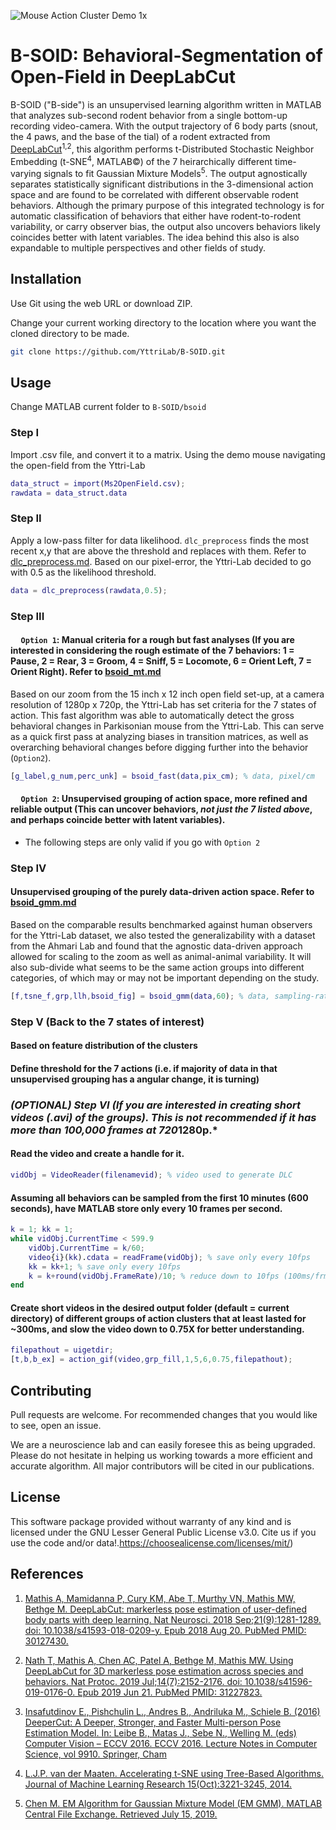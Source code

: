 ![Mouse Action Cluster Demo 1x](demo/2x2grid.gif)



# B-SOID: Behavioral-Segmentation of Open-Field in DeepLabCut

B-SOID ("B-side") is an unsupervised learning algorithm written in MATLAB that analyzes sub-second rodent behavior from a single bottom-up recording video-camera. With the output trajectory of 6 body parts (snout, the 4 paws, and the base of the tial) of a rodent extracted from [DeepLabCut](https://github.com/AlexEMG/DeepLabCut)<sup>1,2</sup>, this algorithm performs t-Distributed Stochastic Neighbor Embedding (t-SNE<sup>4</sup>, MATLAB&copy;) of the 7 heirarchically different time-varying signals to fit Gaussian Mixture Models<sup>5</sup>. The output agnostically separates statistically significant distributions in the 3-dimensional action space and are found to be correlated with different observable rodent behaviors. Although the primary purpose of this integrated technology is for automatic classification of behaviors that either have rodent-to-rodent variability, or carry observer bias, the output also uncovers behaviors likely coincides better with latent variables. The idea behind this also is also expandable to multiple perspectives and other fields of study.  

## Installation

Use Git using the web URL or download ZIP. 

Change your current working directory to the location where you want the cloned directory to be made.

```bash
git clone https://github.com/YttriLab/B-SOID.git
```

## Usage
Change MATLAB current folder to `B-SOID/bsoid` 

### Step I 
Import .csv file, and convert it to a matrix.
Using the demo mouse navigating the open-field from the Yttri-Lab
```matlab
data_struct = import(Ms2OpenField.csv);
rawdata = data_struct.data
```
### Step II
Apply a low-pass filter for data likelihood. `dlc_preprocess` finds the most recent x,y that are above the threshold and replaces with them. Refer to [dlc_preprocess.md](docs/dlc_preprocess.md).
Based on our pixel-error, the Yttri-Lab decided to go with 0.5 as the likelihood threshold.
```matlab
data = dlc_preprocess(rawdata,0.5);
```
### Step III
#### &nbsp;&nbsp;&nbsp;&nbsp; `Option 1`: Manual criteria for a rough but fast analyses (If you are interested in considering the rough estimate of the 7 behaviors: 1 = Pause, 2 = Rear, 3 = Groom, 4 = Sniff, 5 = Locomote, 6 = Orient Left, 7 = Orient Right). Refer to [bsoid_mt.md](docs/bsoid_mt.md)
Based on our zoom from the 15 inch x 12 inch open field set-up, at a camera resolution of 1280p x 720p, the Yttri-Lab has set criteria for the 7 states of action. This fast algorithm was able to automatically detect the gross behavioral changes in Parkisonian mouse from the Yttri-Lab. This can serve as a quick first pass at analyzing biases in transition matrices, as well as overarching behavioral changes before digging further into the behavior (`Option2`).
```matlab
[g_label,g_num,perc_unk] = bsoid_fast(data,pix_cm); % data, pixel/cm
```
#### &nbsp;&nbsp;&nbsp;&nbsp; `Option 2`: Unsupervised grouping of action space, more refined and reliable output (This can uncover behaviors, *not just the 7 listed above*, and perhaps coincide better with latent variables).

* The following steps are only valid if you go with `Option 2`
### Step IV
#### Unsupervised grouping of the purely data-driven action space. Refer to [bsoid_gmm.md](docs/bsoid_gmm.md)
Based on the comparable results benchmarked against human observers for the Yttri-Lab dataset, we also tested the generalizability with a dataset from the Ahmari Lab and found that the agnostic data-driven approach allowed for scaling to the zoom as well as animal-animal variability. It will also sub-divide what seems to be the same action groups into different categories, of which may or may not be important depending on the study.

```matlab
[f,tsne_f,grp,llh,bsoid_fig] = bsoid_gmm(data,60); % data, sampling-rate
```
### Step V (Back to the 7 states of interest)
#### Based on feature distribution of the clusters

#### Define threshold for the 7 actions (i.e. if majority of data in that unsupervised grouping has a angular change, it is turning)


### *(OPTIONAL) Step VI (If you are interested in creating short videos (.avi) of the groups). This is not recommended if it has more than 100,000 frames at 720*1280p.*
#### Read the video and create a handle for it.
```matlab
vidObj = VideoReader(filenamevid); % video used to generate DLC
```
#### Assuming all behaviors can be sampled from the first 10 minutes (600 seconds), have MATLAB store only every 10 frames per second.
```matlab
k = 1; kk = 1;
while vidObj.CurrentTime < 599.9
    vidObj.CurrentTime = k/60;
    video{i}(kk).cdata = readFrame(vidObj); % save only every 10fps
    kk = kk+1; % save only every 10fps
    k = k+round(vidObj.FrameRate)/10; % reduce down to 10fps (100ms/frm)
end
```
#### Create short videos in the desired output folder (default = current directory) of different groups of action clusters that at least lasted for ~300ms, and slow the video down to 0.75X for better understanding.
```matlab
filepathout = uigetdir;
[t,b,b_ex] = action_gif(video,grp_fill,1,5,6,0.75,filepathout);
```


## Contributing

Pull requests are welcome. For recommended changes that you would like to see, open an issue.

We are a neuroscience lab and can easily foresee this as being upgraded. Please do not hesitate in helping us working towards a more efficient and accurate algorithm. All major contributors will be cited in our publications.

## License

This software package provided without warranty of any kind and is licensed under the GNU Lesser General Public License v3.0. 
Cite us if you use the code and/or data!.https://choosealicense.com/licenses/mit/)

## References
1. [Mathis A, Mamidanna P, Cury KM, Abe T, Murthy VN, Mathis MW, Bethge M. DeepLabCut: markerless pose estimation of user-defined body parts with deep learning. Nat Neurosci. 2018 Sep;21(9):1281-1289. doi: 10.1038/s41593-018-0209-y. Epub 2018 Aug 20. PubMed PMID: 30127430.](https://www.nature.com/articles/s41593-018-0209-y)

2. [Nath T, Mathis A, Chen AC, Patel A, Bethge M, Mathis MW. Using DeepLabCut for 3D markerless pose estimation across species and behaviors. Nat Protoc. 2019 Jul;14(7):2152-2176. doi: 10.1038/s41596-019-0176-0. Epub 2019 Jun 21. PubMed PMID: 31227823.](https://doi.org/10.1038/s41596-019-0176-0)

3. [Insafutdinov E., Pishchulin L., Andres B., Andriluka M., Schiele B. (2016) DeeperCut: A Deeper, Stronger, and Faster Multi-person Pose Estimation Model. In: Leibe B., Matas J., Sebe N., Welling M. (eds) Computer Vision – ECCV 2016. ECCV 2016. Lecture Notes in Computer Science, vol 9910. Springer, Cham](http://arxiv.org/abs/1605.03170)

4. [L.J.P. van der Maaten. Accelerating t-SNE using Tree-Based Algorithms. Journal of Machine Learning Research 15(Oct):3221-3245, 2014.](https://lvdmaaten.github.io/publications/papers/JMLR_2014.pdf)

5. [Chen M. EM Algorithm for Gaussian Mixture Model (EM GMM). MATLAB Central File Exchange. Retrieved July 15, 2019.](https://www.mathworks.com/matlabcentral/fileexchange/26184-em-algorithm-for-gaussian-mixture-model-em-gmm)
